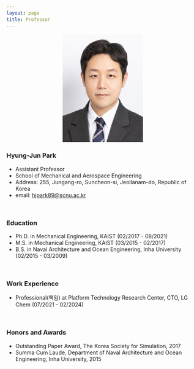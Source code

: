 ```yaml
---
layout: page
title: Professor
---
```


<p align="center">
  <img src="/assets/img/HJpark_profile_m2.jpg">
</p>

### Hyung-Jun Park
- Assistant Professor
- School of Mechanical and Aerospace Engineering
- Address: 255, Jungang-ro, Suncheon-si, Jeollanam-do, Republic of Korea
- email: hjpark89@scnu.ac.kr
<br/>

### Education
- Ph.D. in Mechanical Engineering, KAIST (02/2017 - 08/2021)
- M.S. in Mechanical Engineering, KAIST (03/2015 - 02/2017)
- B.S. in Naval Architecture and Ocean Engineering, Inha University (02/2015 - 03/2009)
<br/>

### Work Experience
- Professional(책임) at Platform Technology Research Center, CTO, LG Chem (07/2021 - 02/2024)
<br/>

### Honors and Awards
- Outstanding Paper Award, The Korea Society for Simulation, 2017
- Summa Cum Laude, Department of Naval Architecture and Ocean Engineering, Inha University, 2015
